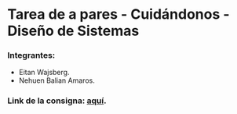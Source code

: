 # Tarea de a pares - Cuidándonos - Diseño de Sistemas
### Integrantes: 
- Eitan Wajsberg.
- Nehuen Balian Amaros.

### Link de la consigna: [aquí](https://drive.google.com/file/d/1bZ8jy9CH_h2mJMvkfXYspqD48YF9Vasn/view).
